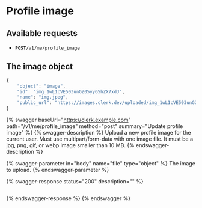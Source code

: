 # Profile image

## Available requests

* **`POST`**`/v1/me/profile_image`

## The image object

```javascript
{
    "object": "image",
    "id": "img_1wL1cVE503unGZ05yyG5hZX7xdJ",
    "name": "img.jpeg",
    "public_url": "https://images.clerk.dev/uploaded/img_1wL1cVE503unGZ05yyG5hZX7xdJ.jpeg"
}
```

{% swagger baseUrl="https://clerk.example.com" path="/v1/me/profile_image" method="post" summary="Update profile image" %}
{% swagger-description %}
Upload a new profile image for the current user.  Must use multipart/form-data with one image file.  It must be a jpg, png, gif, or webp image smaller than 10 MB.
{% endswagger-description %}

{% swagger-parameter in="body" name="file" type="object" %}
The image to upload.
{% endswagger-parameter %}

{% swagger-response status="200" description="" %}
```
```
{% endswagger-response %}
{% endswagger %}

